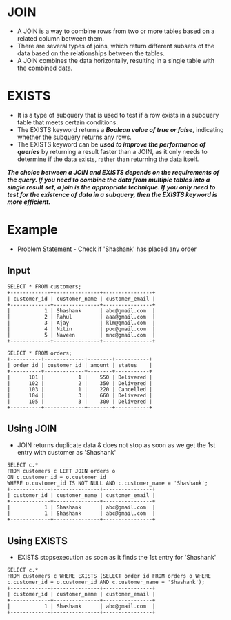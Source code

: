 # JOIN
- A JOIN is a way to combine rows from two or more tables based on a related column between them. 
- There are several types of joins, which return different subsets of the data based on the relationships between the tables. 
- A JOIN combines the data horizontally, resulting in a single table with the combined data.

# EXISTS 
- It is a type of subquery that is used to test if a row exists in a subquery table that meets certain conditions. 
- The EXISTS keyword returns a ***Boolean value of true or false***, indicating whether the subquery returns any rows. 
- The EXISTS keyword can be ***used to improve the performance of queries*** by returning a result faster than a JOIN, as it only needs to determine if the data exists, rather than returning the data itself.

***The choice between a JOIN and EXISTS depends on the requirements of the query. If you need to combine the data from multiple tables into a single result set, a join is the appropriate technique. If you only need to test for the existence of data in a subquery, then the EXISTS keyword is more efficient.***

# Example
- Problem Statement - Check if 'Shashank' has placed any order

## Input

```
SELECT * FROM customers;
+-------------+---------------+----------------+
| customer_id | customer_name | customer_email |
+-------------+---------------+----------------+
|           1 | Shashank      | abc@gmail.com  |
|           2 | Rahul         | aaa@gmail.com  |
|           3 | Ajay          | klm@gmail.com  |
|           4 | Nitin         | poc@gmail.com  |
|           5 | Naveen        | mnc@gmail.com  |
+-------------+---------------+----------------+

SELECT * FROM orders;
+----------+-------------+--------+-----------+
| order_id | customer_id | amount | status    |
+----------+-------------+--------+-----------+
|      101 |           1 |    550 | Delivered |
|      102 |           2 |    350 | Delivered |
|      103 |           1 |    220 | Cancelled |
|      104 |           3 |    660 | Delivered |
|      105 |           3 |    300 | Delivered |
+----------+-------------+--------+-----------+
```

## Using JOIN
- JOIN returns duplicate data & does not stop as soon as we get the 1st entry with customer as 'Shashank'
```
SELECT c.*
FROM customers c LEFT JOIN orders o
ON c.customer_id = o.customer_id
WHERE o.customer_id IS NOT NULL AND c.customer_name = 'Shashank';
+-------------+---------------+----------------+
| customer_id | customer_name | customer_email |
+-------------+---------------+----------------+
|           1 | Shashank      | abc@gmail.com  |
|           1 | Shashank      | abc@gmail.com  |
+-------------+---------------+----------------+
```

## Using EXISTS
- EXISTS stopsexecution as soon as it finds the 1st entry for 'Shashank'
```
SELECT c.*
FROM customers c WHERE EXISTS (SELECT order_id FROM orders o WHERE c.customer_id = o.customer_id AND c.customer_name = 'Shashank');
+-------------+---------------+----------------+
| customer_id | customer_name | customer_email |
+-------------+---------------+----------------+
|           1 | Shashank      | abc@gmail.com  |
+-------------+---------------+----------------+
```
